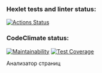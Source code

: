 ### Hexlet tests and linter status:
[![Actions Status](https://github.com/evg-c/java-project-72/actions/workflows/hexlet-check.yml/badge.svg)](https://github.com/evg-c/java-project-72/actions)
### CodeClimate status:
[![Maintainability](https://api.codeclimate.com/v1/badges/314dc84c2fb27c402921/maintainability)](https://codeclimate.com/github/evg-c/java-project-72/maintainability)
[![Test Coverage](https://api.codeclimate.com/v1/badges/314dc84c2fb27c402921/test_coverage)](https://codeclimate.com/github/evg-c/java-project-72/test_coverage)

Анализатор страниц
